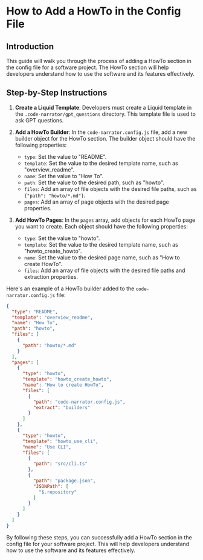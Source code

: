 # How to Add a HowTo in the Config File

## Introduction

This guide will walk you through the process of adding a HowTo section in the config file for a software project. The HowTo section will help developers understand how to use the software and its features effectively.

## Step-by-Step Instructions

1. **Create a Liquid Template**: Developers must create a Liquid template in the `.code-narrator/gpt_questions` directory. This template file is used to ask GPT questions.

2. **Add a HowTo Builder**: In the `code-narrator.config.js` file, add a new builder object for the HowTo section. The builder object should have the following properties:

   - `type`: Set the value to "README".
   - `template`: Set the value to the desired template name, such as "overview_readme".
   - `name`: Set the value to "How To".
   - `path`: Set the value to the desired path, such as "howto".
   - `files`: Add an array of file objects with the desired file paths, such as `{"path": "howto/*.md"}`.
   - `pages`: Add an array of page objects with the desired page properties.

3. **Add HowTo Pages**: In the `pages` array, add objects for each HowTo page you want to create. Each object should have the following properties:

   - `type`: Set the value to "howto".
   - `template`: Set the value to the desired template name, such as "howto_create_howto".
   - `name`: Set the value to the desired page name, such as "How to create HowTo".
   - `files`: Add an array of file objects with the desired file paths and extraction properties.

Here's an example of a HowTo builder added to the `code-narrator.config.js` file:

```json
{
  "type": "README",
  "template": "overview_readme",
  "name": "How To",
  "path": "howto",
  "files": [
    {
      "path": "howto/*.md"
    }
  ],
  "pages": [
    {
      "type": "howto",
      "template": "howto_create_howto",
      "name": "How to create HowTo",
      "files": [
        {
          "path": "code-narrator.config.js",
          "extract": "builders"
        }
      ]
    },
    {
      "type": "howto",
      "template": "howto_use_cli",
      "name": "Use CLI",
      "files": [
        {
          "path": "src/cli.ts"
        },
        {
          "path": "package.json",
          "JSONPath": [
            "$.repository"
          ]
        }
      ]
    }
  ]
}
```

By following these steps, you can successfully add a HowTo section in the config file for your software project. This will help developers understand how to use the software and its features effectively.